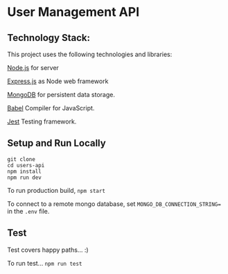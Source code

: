 # User Management API

## Technology Stack:

This project uses the following technologies and libraries:

[Node.js](https://nodejs.org/en/) for server

[Express.js](http://expressjs.com/) as Node web framework

[MongoDB](https://www.mongodb.com/) for persistent data storage.

[Babel](https://babeljs.io/) Compiler for JavaScript.

[Jest](https://jestjs.io/) Testing framework.

## Setup and Run Locally

```
git clone
cd users-api
npm install
npm run dev
```

To run production build,
`npm start`

To connect to a remote mongo database, set `MONGO_DB_CONNECTION_STRING=` in the `.env` file.

## Test

Test covers happy paths... :)

To run test...
`npm run test`
